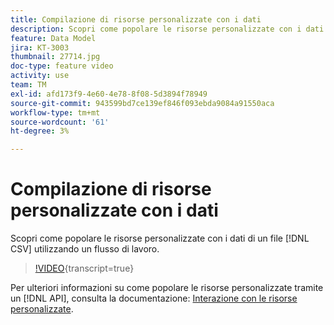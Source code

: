 ```yaml
---
title: Compilazione di risorse personalizzate con i dati
description: Scopri come popolare le risorse personalizzate con i dati di un file CSV utilizzando un flusso di lavoro.
feature: Data Model
jira: KT-3003
thumbnail: 27714.jpg
doc-type: feature video
activity: use
team: TM
exl-id: afd173f9-4e60-4e78-8f08-5d3894f78949
source-git-commit: 943599bd7ce139ef846f093ebda9084a91550aca
workflow-type: tm+mt
source-wordcount: '61'
ht-degree: 3%

---
```


# Compilazione di risorse personalizzate con i dati

Scopri come popolare le risorse personalizzate con i dati di un file [!DNL CSV] utilizzando un flusso di lavoro.

>[!VIDEO](https://video.tv.adobe.com/v/27714?learn=on){transcript=true}

Per ulteriori informazioni su come popolare le risorse personalizzate tramite un [!DNL API], consulta la documentazione: [Interazione con le risorse personalizzate](https://experienceleague.adobe.com/docs/campaign-standard/using/working-with-apis/interacting-with-custom-resources.html).
